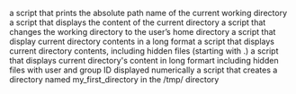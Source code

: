 a script that prints the absolute path name of the current working directory
a script that displays the content of the current directory
a script that changes the working directory to the user’s home directory
a script that display current directory contents in a long format
a script that displays current directory contents, including hidden files (starting with .)
a script that displays current directory's content in long formart including hidden files with user and group ID displayed numerically
a script that creates a directory named my_first_directory in the /tmp/ directory
